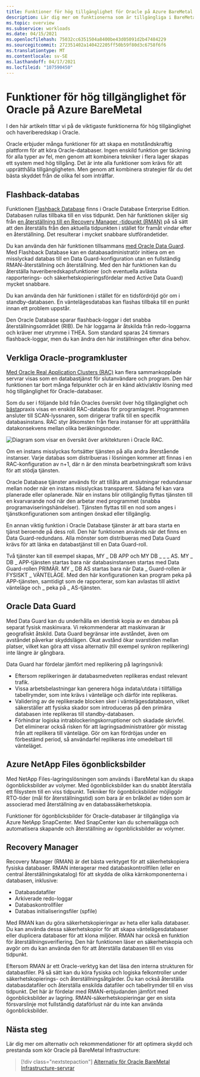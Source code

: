 ```yaml
---
title: Funktioner för hög tillgänglighet för Oracle på Azure BareMetal
description: Lär dig mer om funktionerna som är tillgängliga i BareMetal för en Oracle-databas.
ms.topic: overview
ms.subservice: workloads
ms.date: 04/15/2021
ms.openlocfilehash: 75032cc6351504a8400be43d05091d2b47484229
ms.sourcegitcommit: 272351402a140422205ff50b59f80d3c6758f6f6
ms.translationtype: MT
ms.contentlocale: sv-SE
ms.lasthandoff: 04/17/2021
ms.locfileid: "107590450"
---
```

# <a name="high-availability-features-for-oracle-on-azure-baremetal"></a>Funktioner för hög tillgänglighet för Oracle på Azure BareMetal

I den här artikeln tittar vi på de viktigaste funktionerna för hög tillgänglighet och haveriberedskap i Oracle.

Oracle erbjuder många funktioner för att skapa en motståndskraftig plattform för att köra Oracle-databaser. Ingen enskild funktion ger täckning för alla typer av fel, men genom att kombinera tekniker i flera lager skapas ett system med hög tillgång. Det är inte alla funktioner som krävs för att upprätthålla tillgängligheten. Men genom att kombinera strategier får du det bästa skyddet från de olika fel som inträffar. 

## <a name="flashback-database"></a>Flashback-databas

Funktionen [Flashback Database](https://docs.oracle.com/en/database/oracle/oracle-database/21/rcmrf/FLASHBACK-DATABASE.html#GUID-584AC79A-40C5-45CA-8C63-DED3BE3A4511) finns i Oracle Database Enterprise Edition. Databasen rullas tillbaka till en viss tidpunkt. Den här funktionen skiljer sig från [en återställning till en Recovery Manager -tidpunkt (RMAN)](https://docs.oracle.com/en/cloud/paas/db-backup-cloud/csdbb/performing-general-restore-and-recovery-operations.html) på så sätt att den återställs från den aktuella tidpunkten i stället för framåt vindar efter en återställning. Det resulterar i mycket snabbare slutförandetider.
 
Du kan använda den här funktionen tillsammans [med Oracle Data Guard](https://docs.oracle.com/en/database/oracle/oracle-database/19/sbydb/preface.html#GUID-B6209E95-9DA8-4D37-9BAD-3F000C7E3590). Med Flashback Database kan en databasadministratör initiera om en misslyckad databas till en Data Guard-konfiguration utan en fullständig RMAN-återställning och återställning. Med den här funktionen kan du återställa haveriberedskapsfunktioner (och eventuella avlästa rapporterings- och säkerhetskopieringsfördelar med Active Data Guard) mycket snabbare.
 
Du kan använda den här funktionen i stället för en tidsfördröjd gör om i standby-databasen. En väntelägesdatabas kan flashas tillbaka till en punkt innan ett problem uppstår.
 
Den Oracle Database sparar flashback-loggar i det snabba återställningsområdet (RIB). De här loggarna är åtskilda från redo-loggarna och kräver mer utrymme i THEA. Som standard sparas 24 timmars flashback-loggar, men du kan ändra den här inställningen efter dina behov.

## <a name="oracle-real-application-clusters"></a>Verkliga Oracle-programkluster

[Med Oracle Real Application Clusters (RAC)](https://docs.oracle.com/en/database/oracle/oracle-database/19/racad/introduction-to-oracle-rac.html#GUID-5A1B02A2-A327-42DD-A1AD-20610B2A9D92) kan flera sammankopplade servrar visas som en databastjänst för slutanvändare och program. Den här funktionen tar bort många felpunkter och är en känd aktiv/aktiv lösning med hög tillgänglighet för Oracle-databaser.

Som du ser i följande bild från Oracles översikt över hög tillgänglighet och [bästa](https://docs.oracle.com/en/database/oracle/oracle-database/19/haovw/ha-features.html)praxis visas en enskild RAC-databas för programlagret. Programmen ansluter till SCAN-lyssnaren, som dirigerar trafik till en specifik databasinstans. RAC styr åtkomsten från flera instanser för att upprätthålla datakonsekvens mellan olika beräkningsnoder.

![Diagram som visar en översikt över arkitekturen i Oracle RAC.](media/oracle-high-availability/oracle-real-application-clusters.png)

Om en instans misslyckas fortsätter tjänsten på alla andra återstående instanser. Varje databas som distribueras i lösningen kommer att finnas i en RAC-konfiguration av n+1, där n är den minsta bearbetningskraft som krävs för att stödja tjänsten.

Oracle Database tjänster används för att tillåta att anslutningar redundansar mellan noder när en instans misslyckas transparent. Sådana fel kan vara planerade eller oplanerade. När en instans blir otillgänglig flyttas tjänsten till en kvarvarande nod när den arbetar med programmet (snabba programaviseringshändelser). Tjänsten flyttas till en nod som anges i tjänstkonfigurationen som antingen önskad eller tillgänglig.

En annan viktig funktion i Oracle Database tjänster är att bara starta en tjänst beroende på dess roll. Den här funktionen används när det finns en Data Guard-redundans. Alla mönster som distribueras med Data Guard krävs för att länka en databastjänst till en Data Guard-roll.

Två tjänster kan till exempel skapas, MY \_ DB APP och MY DB \_ \_ \_ AS. MY \_ DB \_ APP-tjänsten startas bara när databasinstansen startas med Data Guard-rollen PRIMÄR. MY \_ DB AS startas bara när Data \_ Guard-rollen är FYSISKT \_ VÄNTELÄGE. Med den här konfigurationen kan program peka på APP-tjänsten, samtidigt som de rapporterar, som kan avlastas till aktivt vänteläge och \_ peka på \_ AS-tjänsten.

## <a name="oracle-data-guard"></a>Oracle Data Guard

Med Data Guard kan du underhålla en identisk kopia av en databas på separat fysisk maskinvara. Vi rekommenderar att maskinvaran är geografiskt åtskild. Data Guard begränsar inte avståndet, även om avståndet påverkar skyddslägen. Ökat avstånd ökar svarstiden mellan platser, vilket kan göra att vissa alternativ (till exempel synkron replikering) inte längre är gångbara.

Data Guard har fördelar jämfört med replikering på lagringsnivå:

- Eftersom replikeringen är databasmedveten replikeras endast relevant trafik.
- Vissa arbetsbelastningar kan generera höga indata/utdata i tillfälliga tabellrymder, som inte krävs i vänteläge och därför inte replikeras.
- Validering av de replikerade blocken sker i väntelägesdatabasen, vilket säkerställer att fysiska skador som introduceras på den primära databasen inte replikeras till standby-databasen.
- Förhindrar logiska intrablockeringskorruptioner och skadade skrivfel. Det eliminerar också risken för att lagringsadministratörer gör misstag från att replikera till vänteläge.
Gör om kan fördröjas under en förbestämd period, så användarfel replikeras inte omedelbart till vänteläget.

## <a name="azure-netapp-files-snapshots"></a>Azure NetApp Files ögonblicksbilder

Med NetApp Files-lagringslösningen som används i BareMetal kan du skapa ögonblicksbilder av volymer. Med ögonblicksbilder kan du snabbt återställa ett filsystem till en viss tidpunkt. Tekniker för ögonblicksbilder möjliggör RTO-tider (mål för återställningstid) som bara är en bråkdel av tiden som är associerad med återställning av en databassäkerhetskopia.

Funktioner för ögonblicksbilder för Oracle-databaser är tillgängliga via Azure NetApp SnapCenter. Med SnapCenter kan du schemalägga och automatisera skapande och återställning av ögonblicksbilder av volymer.

## <a name="recovery-manager"></a>Recovery Manager

Recovery Manager (RMAN) är det bästa verktyget för att säkerhetskopiera fysiska databaser. RMAN interagerar med databaskontrollfilen (eller en central återställningskatalog) för att skydda de olika kärnkomponenterna i databasen, inklusive:

- Databasdatafiler
- Arkiverade redo-loggar
- Databaskontrollfiler
- Databas initialiseringsfiler (spfile)

Med RMAN kan du göra säkerhetskopieringar av heta eller kalla databaser. Du kan använda dessa säkerhetskopior för att skapa väntelägesdatabaser eller duplicera databaser för att klona miljöer. RMAN har också en funktion för återställningsverifiering. Den här funktionen läser en säkerhetskopia och avgör om du kan använda den för att återställa databasen till en viss tidpunkt.

Eftersom RMAN är ett Oracle-verktyg kan det läsa den interna strukturen för databasfiler. På så sätt kan du köra fysiska och logiska felkontroller under säkerhetskopierings- och återställningsåtgärder. Du kan också återställa databasdatafiler och återställa enskilda datafiler och tabellrymder till en viss tidpunkt. Det här är fördelar med RMAN-erbjudanden jämfört med ögonblicksbilder av lagring. RMAN-säkerhetskopieringar ger en sista försvarslinje mot fullständig dataförlust när du inte kan använda ögonblicksbilder.

## <a name="next-steps"></a>Nästa steg

Lär dig mer om alternativ och rekommendationer för att optimera skydd och prestanda som kör Oracle på BareMetal Infrastructure:

> [!div class="nextstepaction"]
> [Alternativ för Oracle BareMetal Infrastructure-servrar](options-considerations-high-availability.md)
